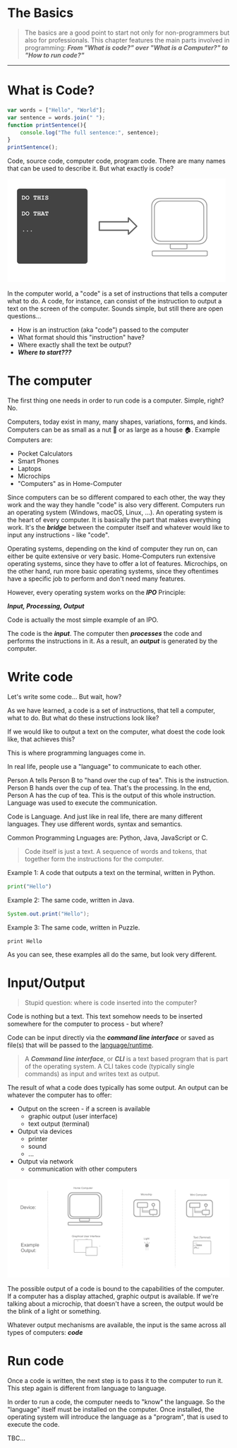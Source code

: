 # The Basics

> The basics are a good point to start not only for non-programmers but also for professionals. This chapter features the main parts involved in programming:
***From "What is code?" over "What is a Computer?" to "How to run code?"***

---

# What is Code?

```javascript
var words = ["Hello", "World"];
var sentence = words.join(" ");
function printSentence(){
	console.log("The full sentence:", sentence);
}
printSentence();

```

Code, source code, computer code, program code. There are many names that can be used to describe it. But what exactly is code?

![Banner](assets/instruction.png "Banner")

In the computer world, a "code" is a set of instructions that tells a computer what to do. A code, for instance, can consist of the instruction to output a text on the screen of the computer. 
Sounds simple, but still there are open questions...

* How is an instruction (aka "code") passed to the computer
* What format should this "instruction" have?
* Where exactly shall the text be output?
* ***Where to start???***


# The computer

The first thing one needs in order to run code is a computer. Simple, right? No.

Computers, today exist in many, many shapes, variations, forms, and kinds. Computers can be as small as a nut 🥜 or as large as a house 🏠. Example Computers are:

* Pocket Calculators
* Smart Phones
* Laptops
* Microchips
* "Computers" as in Home-Computer

Since computers can be so different compared to each other, the way they work and the way they handle "code" is also very different. Computers run an operating system (Windows, macOS, Linux, ...). An operating system is the heart of every computer. It is basically the part that makes everything work. It's the ***bridge*** between the computer itself and whatever would like to input any instructions - like "code". 

Operating systems, depending on the kind of computer they run on, can either be quite extensive or very basic. Home-Computers run extensive operating systems, since they have to offer a lot of features. Microchips, on the other hand, run more basic operating systems, since they oftentimes have a specific job to perform and don't need many features.

However, every operating system works on the ***IPO*** Principle:

***Input, Processing, Output***

Code is actually the most simple example of an IPO.

The code is the ***input***. The computer then ***processes*** the code and performs the instructions in it. As a result, an ***output*** is generated by the computer.

# Write code

Let's write some code... But wait, how?

As we have learned, a code is a set of instructions, that tell a computer, what to do. But what do these instructions look like?

If we would like to output a text on the computer, what doest the code look like, that achieves this?

This is where programming languages come in.

In real life, people use a "language" to communicate to each other. 

Person A tells Person B to "hand over the cup of tea". This is the instruction. Person B hands over the cup of tea. That's the processing. In the end, Person A has the cup of tea. This is the output of this whole instruction. Language was used to execute the communication. 

Code is Language. And just like in real life, there are many different languages. They use different words, syntax and semantics.

Common Programming Lnguages are: Python, Java, JavaScript or C.

> Code itself is just a text. A sequence of words and tokens, that together form the instructions for the computer.


Example 1: A code that outputs a text on the terminal, written in Python.

```python
print("Hello")
```

Example 2: The same code, written in Java.

```java
System.out.print("Hello");
```

Example 3: The same code, written in Puzzle.

```puzzle
print Hello
```
As you can see, these examples all do the same, but look very different.

# Input/Output

> Stupid question: where is code inserted into the computer?

Code is nothing but a text. This text somehow needs to be inserted somewhere for the computer to process - but where? 

Code can be input directly via the ***command line interface*** or saved as file(s) that will be passed to the [language/runtime](...).

> A ***Command line interface***, or ***CLI*** is a text based program that is part of the operating system. A CLI takes code (typically single commands) as input and writes text as output.

The result of what a code does typically has some output. An output can be whatever the computer has to offer:

* Output on the screen - if a screen is available
	* graphic output (user interface)
	* text output (terminal)
* Output via devices
	* printer
	* sound
	* ...
* Output via network
	* communication with other computers


![Banner](assets/devices-output.png "Banner")

The possible output of a code is bound to the capabilities of the computer. If a computer has a display attached, graphic output is available. If we're talking about a microchip, that doesn't have a screen, the output would be the blink of a light or something.

Whatever output mechanisms are available, the input is the same across all types of computers: ***code***


# Run code

Once a code is written, the next step is to pass it to the computer to run it. This step again is different from language to language. 

In order to run a code, the computer needs to "know" the language. So the "language" itself must be installed on the computer. Once installed, the operating system will introduce the language as a "program", that is used to execute the code.

TBC...





